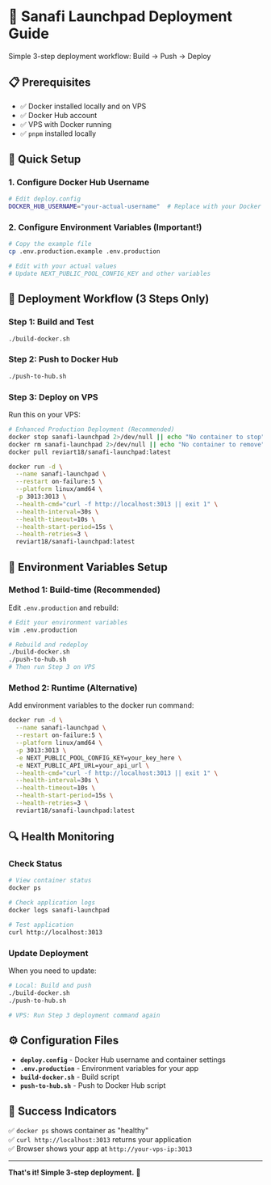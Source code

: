 # 🚀 Sanafi Launchpad Deployment Guide

Simple 3-step deployment workflow: Build → Push → Deploy

## 📋 Prerequisites

- ✅ Docker installed locally and on VPS
- ✅ Docker Hub account
- ✅ VPS with Docker running
- ✅ `pnpm` installed locally

## 🔧 Quick Setup

### 1. Configure Docker Hub Username

```bash
# Edit deploy.config
DOCKER_HUB_USERNAME="your-actual-username"  # Replace with your Docker Hub username
```

### 2. Configure Environment Variables (Important!)

```bash
# Copy the example file
cp .env.production.example .env.production

# Edit with your actual values
# Update NEXT_PUBLIC_POOL_CONFIG_KEY and other variables
```

## 🚀 Deployment Workflow (3 Steps Only)

### Step 1: Build and Test

```bash
./build-docker.sh
```

### Step 2: Push to Docker Hub

```bash
./push-to-hub.sh
```

### Step 3: Deploy on VPS

Run this on your VPS:

```bash
# Enhanced Production Deployment (Recommended)
docker stop sanafi-launchpad 2>/dev/null || echo "No container to stop"
docker rm sanafi-launchpad 2>/dev/null || echo "No container to remove"
docker pull reviart18/sanafi-launchpad:latest

docker run -d \
  --name sanafi-launchpad \
  --restart on-failure:5 \
  --platform linux/amd64 \
  -p 3013:3013 \
  --health-cmd="curl -f http://localhost:3013 || exit 1" \
  --health-interval=30s \
  --health-timeout=10s \
  --health-start-period=15s \
  --health-retries=3 \
  reviart18/sanafi-launchpad:latest
```

## 🔧 Environment Variables Setup

### Method 1: Build-time (Recommended)

Edit `.env.production` and rebuild:

```bash
# Edit your environment variables
vim .env.production

# Rebuild and redeploy
./build-docker.sh
./push-to-hub.sh
# Then run Step 3 on VPS
```

### Method 2: Runtime (Alternative)

Add environment variables to the docker run command:

```bash
docker run -d \
  --name sanafi-launchpad \
  --restart on-failure:5 \
  --platform linux/amd64 \
  -p 3013:3013 \
  -e NEXT_PUBLIC_POOL_CONFIG_KEY=your_key_here \
  -e NEXT_PUBLIC_API_URL=your_api_url \
  --health-cmd="curl -f http://localhost:3013 || exit 1" \
  --health-interval=30s \
  --health-timeout=10s \
  --health-start-period=15s \
  --health-retries=3 \
  reviart18/sanafi-launchpad:latest
```

## 🔍 Health Monitoring

### Check Status

```bash
# View container status
docker ps

# Check application logs
docker logs sanafi-launchpad

# Test application
curl http://localhost:3013
```

### Update Deployment

When you need to update:

```bash
# Local: Build and push
./build-docker.sh
./push-to-hub.sh

# VPS: Run Step 3 deployment command again
```

## ⚙️ Configuration Files

- **`deploy.config`** - Docker Hub username and container settings
- **`.env.production`** - Environment variables for your app
- **`build-docker.sh`** - Build script
- **`push-to-hub.sh`** - Push to Docker Hub script

## 🎉 Success Indicators

✅ `docker ps` shows container as "healthy"  
✅ `curl http://localhost:3013` returns your application  
✅ Browser shows your app at `http://your-vps-ip:3013`

---

**That's it! Simple 3-step deployment.** 🚀
